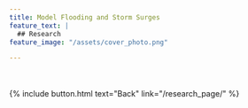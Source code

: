 ```yaml
---
title: Model Flooding and Storm Surges
feature_text: |
  ## Research
feature_image: "/assets/cover_photo.png"

---
```

<br />
<!-- 
#### Visit [Coastal Emergency Risks Assessment (CERA)](https://cera.coastalrisk.live)
<br />
{% include figure.html image="/assets/project/flood_model.png" position="right" width="800" height="800" %}

<br />
Access the latest model: link
<br />

<br />
#### Publications
list -->
<br />
{% include button.html text="Back" link="/research_page/" %}

